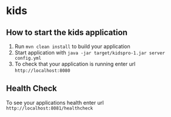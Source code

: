 # kids

How to start the kids application
---

1. Run `mvn clean install` to build your application
1. Start application with `java -jar target/kidspro-1.jar server config.yml`
1. To check that your application is running enter url `http://localhost:8080`

Health Check
---

To see your applications health enter url `http://localhost:8081/healthcheck`
